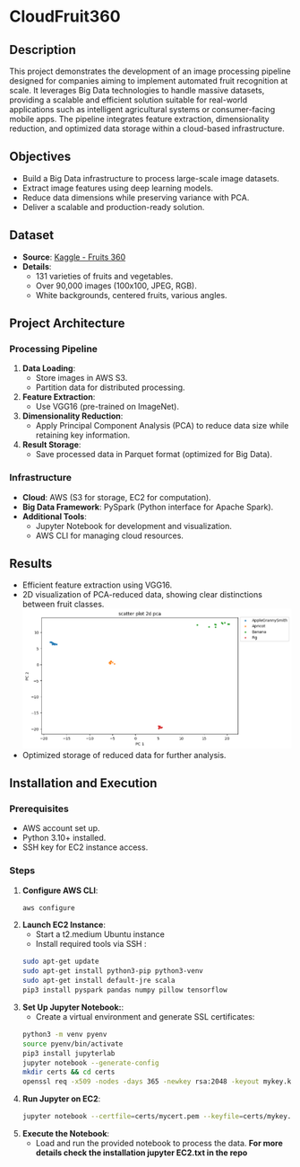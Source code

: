 # CloudFruit360

## Description
This project demonstrates the development of an image processing pipeline designed for companies aiming to implement automated fruit recognition at scale. It leverages Big Data technologies to handle massive datasets, providing a scalable and efficient solution suitable for real-world applications such as intelligent agricultural systems or consumer-facing mobile apps. The pipeline integrates feature extraction, dimensionality reduction, and optimized data storage within a cloud-based infrastructure.

## Objectives
- Build a Big Data infrastructure to process large-scale image datasets.
- Extract image features using deep learning models.
- Reduce data dimensions while preserving variance with PCA.
- Deliver a scalable and production-ready solution.

## Dataset
- **Source**: [Kaggle - Fruits 360](https://www.kaggle.com/moltean/fruits)
- **Details**:
  - 131 varieties of fruits and vegetables.
  - Over 90,000 images (100x100, JPEG, RGB).
  - White backgrounds, centered fruits, various angles.

## Project Architecture
### Processing Pipeline
1. **Data Loading**:
   - Store images in AWS S3.
   - Partition data for distributed processing.
2. **Feature Extraction**:
   - Use VGG16 (pre-trained on ImageNet).
3. **Dimensionality Reduction**:
   - Apply Principal Component Analysis (PCA) to reduce data size while retaining key information.
4. **Result Storage**:
   - Save processed data in Parquet format (optimized for Big Data).

### Infrastructure
- **Cloud**: AWS (S3 for storage, EC2 for computation).
- **Big Data Framework**: PySpark (Python interface for Apache Spark).
- **Additional Tools**:
  - Jupyter Notebook for development and visualization.
  - AWS CLI for managing cloud resources.

## Results
- Efficient feature extraction using VGG16.
- 2D visualization of PCA-reduced data, showing clear distinctions between fruit classes.
  ![images](images/images.png)
- Optimized storage of reduced data for further analysis.

## Installation and Execution
### Prerequisites
- AWS account set up.
- Python 3.10+ installed.
- SSH key for EC2 instance access.

### Steps
1. **Configure AWS CLI**:
   ```bash
   aws configure
2. **Launch EC2 Instance**:
   - Start a t2.medium Ubuntu instance
   - Install required tools via SSH :
   ```bash
   sudo apt-get update
   sudo apt-get install python3-pip python3-venv
   sudo apt-get install default-jre scala
   pip3 install pyspark pandas numpy pillow tensorflow
3. **Set Up Jupyter Notebook:**:
   - Create a virtual environment and generate SSL certificates:
   ```bash
   python3 -m venv pyenv
   source pyenv/bin/activate
   pip3 install jupyterlab
   jupyter notebook --generate-config
   mkdir certs && cd certs
   openssl req -x509 -nodes -days 365 -newkey rsa:2048 -keyout mykey.key -out mycert.pem
4. **Run Jupyter on EC2**:
   ```bash
   jupyter notebook --certfile=certs/mycert.pem --keyfile=certs/mykey.key --ip=0.0.0.0 --port=8888
5. **Execute the Notebook**:
   - Load and run the provided notebook to process the data.
**For more details check the installation jupyter EC2.txt in the repo**
